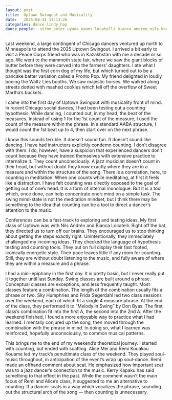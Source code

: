 ```yaml
---
layout: post
title:  Uptown Swingout and Musicality
date:   2025-08-31 12:11:20
categories: dance lindy_hop 
dance_people:  strom_peter uyama_naomi locatelli_bianca andren_nils kouakou_kouame_ Remi mei_alice kapaku_kerry
---
```


Last weekend, a large contingent of Chicago dancers ventured up north to Minneapolis to attend the 2025 Uptown Swingout.  I arrived a bit early to visit a Peace Corps friend who was in Kazakhstan with me a decade or so ago.  We went to the mammoth state fair, where we saw the giant blocks of butter before they were carved into the farmers’ daughters.  I ate what I thought was the first corn dog of my life, but which turned out to be a pancake batter variation called a Pronto Pop.  My friend delighted in loudly booing the Waltz Lies booths.  We saw majestic horses.  We walked along streets dotted with mashed cookies which fell off the overflow of Sweet Martha’s buckets. 

I came into the first day of Uptown Swingout with musicality front of mind.  In recent Chicago social dances, I had been testing out a counting hypothesis.  While dancing, I counted out, in my head, the beat of the measures.  Instead of using 1 for the 1st count of the measure, I used the count of the measure within the phrase.  In a standard AABA structure, I would count the 1st beat up to 4, then start over on the next phrase.  

I know this sounds terrible.  It doesn’t sound fun.  It doesn’t sound like dancing.  I have had instructors explicitly condemn counting.  I don’t disagree with them.  I do, however, have a suspicion that experienced dancers don’t count because they have trained themselves with extensive practice to internalize it.  They count unconsciously.  A jazz musician doesn’t count in their head, but without doubt they know exactly where they are in a measure and within the structure of the song.   There is a correlation, here, to counting in meditation.  When one counts while meditating, at first it feels like a distraction. I have felt counting was directly opposed to the goal of getting out of one’s head.  It is a form of internal monologue.  But it is a tool which, once done, can help concentrate one’s mind on a simple task.  The swing mind-state is not the meditation mindset, but I think there may be something to the idea that counting can be a tool to direct a dancer’s attention to the music.  

Conferences can be a fast-track to exploring and testing ideas.   My first class of Uptown was with Nils Andrén and Bianca Locatelli. Right off the bat, they directed us to turn off our brains.  They encouraged us to stop thinking about getting the steps exactly right.  Unintentionally, they immediately challenged my incoming ideas.  They checked the language of hypothesis testing and counting tools.  They put on full display their fast footed, iconically energetic style. Their pace leaves little if any room for counting.  Still, they are without doubt listening to the music, and fully aware of where they are within a measure and a phrase. 

I had a mini-epiphany in the first day.  It is pretty basic, but I never really put it together until last Sunday.  Swing classes  are built around a phrase.  Conceptual classes are exceptions, and less frequently taught.  Most classes feature a combination. The length of the combination usually fits a phrase or two.  Sky Humphries and Frida Segerdahl led two class sessions over the weekend, each of which fit a single 4 measure phrase.  At the end of the class, they performed it to “Melody in Swing” by Don Byas. The first class’s combination fit into the first A, the second into the 2nd A.  After the weekend finished, I found a more enjoyable way to practice what I had learned.  I mentally conjured up the song, then moved through the combination with the phrase in mind.  In doing so, what I learned was reinforced, hopefully unconsciously, to common musical patterns. 

This brings me to the end of my weekend’s theoretical journey.  I started with counting, but ended with scatting.  Alice Mei and Remi Kouakou Kouame led my track’s penultimate class of the weekend.  They played soul-music throughout, in anticipation of the event’s wrap up soul-dance.  Remi made an offhand comment about scat.  He emphasized how important scat was to a jazz dancer’s connection to the music.  Kerry Kapaku has said something to that effect in the past.  While the comment wasn’t the main focus of Remi and Alice’s class, it suggested to me an alternative to counting.  If a dancer scats in a way which vocalizes the phrase, sounding out the structural arch of the song — then counting is unnecessary.  
